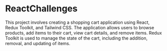 # ReactChallenges
This project involves creating a shopping cart application using React, Redux Toolkit, and Tailwind CSS. The application allows users to browse products, add items to their cart, view cart details, and remove items. Redux Toolkit is used to manage the state of the cart, including the addition, removal, and updating of items. 
